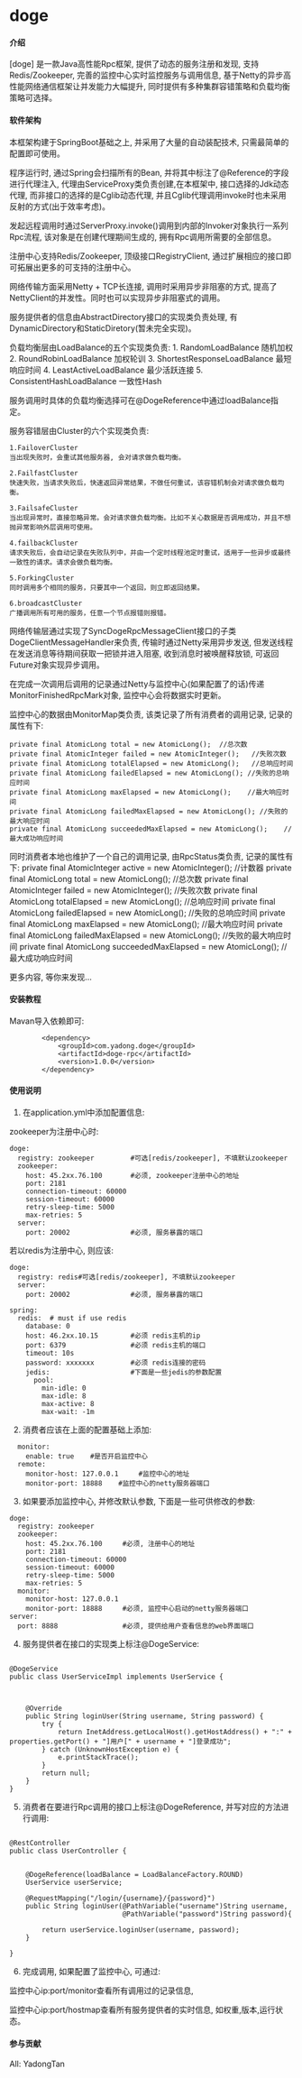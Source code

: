 # doge

#### 介绍

[doge] 是一款Java高性能Rpc框架, 提供了动态的服务注册和发现, 支持Redis/Zookeeper, 完善的监控中心实时监控服务与调用信息, 基于Netty的异步高性能网络通信框架让并发能力大幅提升, 同时提供有多种集群容错策略和负载均衡策略可选择。

#### 软件架构

本框架构建于SpringBoot基础之上, 并采用了大量的自动装配技术, 只需最简单的配置即可使用。

程序运行时, 通过Spring会扫描所有的Bean, 并将其中标注了@Reference的字段进行代理注入, 代理由ServiceProxy类负责创建,在本框架中, 接口选择的Jdk动态代理, 而非接口的选择的是Cglib动态代理, 并且Cglib代理调用invoke时也未采用反射的方式(出于效率考虑)。

发起远程调用时通过ServerProxy.invoke()调用到内部的Invoker对象执行一系列Rpc流程, 该对象是在创建代理期间生成的, 拥有Rpc调用所需要的全部信息。

注册中心支持Redis/Zookeeper, 顶级接口RegistryClient, 通过扩展相应的接口即可拓展出更多的可支持的注册中心。

网络传输方面采用Netty + TCP长连接, 调用时采用异步非阻塞的方式, 提高了NettyClient的并发性。同时也可以实现异步非阻塞式的调用。

服务提供者的信息由AbstractDirectory接口的实现类负责处理, 有DynamicDirectory和StaticDiretory(暂未完全实现)。

负载均衡层由LoadBalance的五个实现类负责:
    1. RandomLoadBalance 随机加权
    2. RoundRobinLoadBalance 加权轮训
    3. ShortestResponseLoadBalance 最短响应时间
    4. LeastActiveLoadBalance 最少活跃连接
    5. ConsistentHashLoadBalance 一致性Hash
    
服务调用时具体的负载均衡选择可在@DogeReference中通过loadBalance指定。

服务容错层由Cluster的六个实现类负责:

    1.FailoverCluster
    当出现失败时，会重试其他服务器, 会对请求做负载均衡。

    2.FailfastCluster
    快速失败，当请求失败后，快速返回异常结果，不做任何重试，该容错机制会对请求做负载均衡。

    3.FailsafeCluster
    当出现异常时，直接忽略异常。会对请求做负载均衡。比如不关心数据是否调用成功，并且不想抛异常影响外层调用可使用。

    4.failbackCluster
    请求失败后，会自动记录在失败队列中，并由一个定时线程池定时重试，适用于一些异步或最终一致性的请求。请求会做负载均衡。

    5.ForkingCluster
    同时调用多个相同的服务，只要其中一个返回，则立即返回结果。

    6.broadcastCluster
    广播调用所有可用的服务，任意一个节点报错则报错。

网络传输层通过实现了SyncDogeRpcMessageClient接口的子类DogeClientMessageHandler来负责, 传输时通过Netty采用异步发送, 但发送线程在发送消息等待期间获取一把锁并进入阻塞, 收到消息时被唤醒释放锁, 可返回Future对象实现异步调用。

在完成一次调用后调用的记录通过Netty与监控中心(如果配置了的话)传递MonitorFinishedRpcMark对象, 监控中心会将数据实时更新。

监控中心的数据由MonitorMap类负责, 该类记录了所有消费者的调用记录, 记录的属性有下:

    private final AtomicLong total = new AtomicLong();  //总次数
    private final AtomicInteger failed = new AtomicInteger();   //失败次数
    private final AtomicLong totalElapsed = new AtomicLong();   //总响应时间
    private final AtomicLong failedElapsed = new AtomicLong(); //失败的总响应时间
    private final AtomicLong maxElapsed = new AtomicLong();    //最大响应时间
    private final AtomicLong failedMaxElapsed = new AtomicLong(); //失败的最大响应时间
    private final AtomicLong succeededMaxElapsed = new AtomicLong();    //最大成功响应时间


同时消费者本地也维护了一个自己的调用记录, 由RpcStatus类负责, 记录的属性有下:
    private final AtomicInteger active = new AtomicInteger();   //计数器
    private final AtomicLong total = new AtomicLong();  //总次数
    private final AtomicInteger failed = new AtomicInteger();   //失败次数
    private final AtomicLong totalElapsed = new AtomicLong();   //总响应时间
    private final AtomicLong failedElapsed = new AtomicLong(); //失败的总响应时间
    private final AtomicLong maxElapsed = new AtomicLong();    //最大响应时间
    private final AtomicLong failedMaxElapsed = new AtomicLong(); //失败的最大响应时间
    private final AtomicLong succeededMaxElapsed = new AtomicLong();    //最大成功响应时间

更多内容, 等你来发现...


#### 安装教程

Mavan导入依赖即可:

```
        <dependency>
            <groupId>com.yadong.doge</groupId>
            <artifactId>doge-rpc</artifactId>
            <version>1.0.0</version>
        </dependency>
```


#### 使用说明

1. 在application.yml中添加配置信息:


zookeeper为注册中心时:
```
doge:
  registry: zookeeper         #可选[redis/zookeeper], 不填默认zookeeper
  zookeeper:
    host: 45.2xx.76.100       #必须, zookeeper注册中心的地址
    port: 2181                
    connection-timeout: 60000 
    session-timeout: 60000    
    retry-sleep-time: 5000    
    max-retries: 5            
  server:
    port: 20002               #必须, 服务暴露的端口

```
若以redis为注册中心, 则应该:

```
doge:
  registry: redis#可选[redis/zookeeper], 不填默认zookeeper
  server:
    port: 20002               #必须, 服务暴露的端口

spring:
  redis:  # must if use redis
    database: 0
    host: 46.2xx.10.15        #必须 redis主机的ip
    port: 6379                #必须 redis主机的端口
    timeout: 10s              
    password: xxxxxxx         #必须 redis连接的密码
    jedis:                    #下面是一些jedis的参数配置
      pool:
        min-idle: 0
        max-idle: 8
        max-active: 8
        max-wait: -1m
```

2. 消费者应该在上面的配置基础上添加:

```
  monitor:
    enable: true    #是否开启监控中心
  remote:
    monitor-host: 127.0.0.1     #监控中心的地址
    monitor-port: 18888    #监控中心的netty服务器端口

```


3. 如果要添加监控中心, 并修改默认参数, 下面是一些可供修改的参数:

```
doge:
  registry: zookeeper
  zookeeper:
    host: 45.2xx.76.100     #必须, 注册中心的地址
    port: 2181
    connection-timeout: 60000
    session-timeout: 60000
    retry-sleep-time: 5000
    max-retries: 5
  monitor:
    monitor-host: 127.0.0.1
    monitor-port: 18888     #必须, 监控中心启动的netty服务器端口
server:
  port: 8888                #必须, 提供给用户查看信息的web界面端口
```

4. 服务提供者在接口的实现类上标注@DogeService:

```

@DogeService
public class UserServiceImpl implements UserService {



    @Override
    public String loginUser(String username, String password) {
        try {
            return InetAddress.getLocalHost().getHostAddress() + ":" + properties.getPort() + "]用户[" + username + "]登录成功";
        } catch (UnknownHostException e) {
            e.printStackTrace();
        }
        return null;
    }
}

```

5. 消费者在要进行Rpc调用的接口上标注@DogeReference, 并写对应的方法进行调用:

```

@RestController
public class UserController {

    
    @DogeReference(loadBalance = LoadBalanceFactory.ROUND)
    UserService userService;

    @RequestMapping("/login/{username}/{password}")
    public String loginUser(@PathVariable("username")String username,
                            @PathVariable("password")String password){

        return userService.loginUser(username, password);
    }

}

```

6. 完成调用, 如果配置了监控中心, 可通过:

 监控中心ip:port/monitor查看所有调用过的记录信息, 

 监控中心ip:port/hostmap查看所有服务提供者的实时信息, 如权重,版本,运行状态。




#### 参与贡献

All: YadongTan


